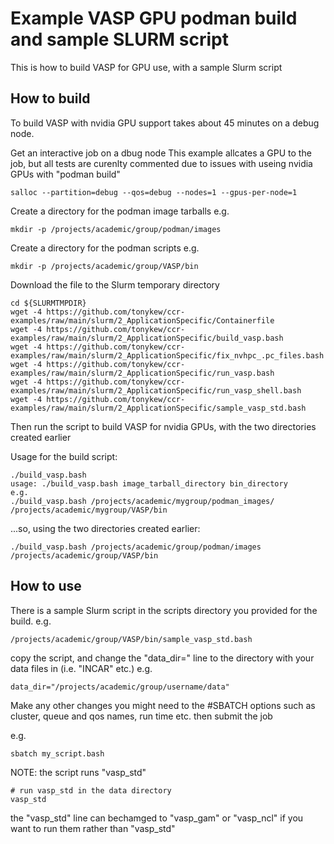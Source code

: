 # Example VASP GPU podman build and sample SLURM script

This is how to build VASP for GPU use, with a sample Slurm script

## How to build

To build VASP with nvidia GPU support takes about 45 minutes on a debug node.

Get an interactive job on a dbug node
This example allcates a GPU to the job, but all tests are curenlty commented
due to issues with useing nvidia GPUs with "podman build"

```
salloc --partition=debug --qos=debug --nodes=1 --gpus-per-node=1
```

Create a directory for the podman image tarballs e.g.
```
mkdir -p /projects/academic/group/podman/images
```

Create a directory for the podman scripts e.g.
```
mkdir -p /projects/academic/group/VASP/bin
```

Download the file to the Slurm temporary directory

```
cd ${SLURMTMPDIR}
wget -4 https://github.com/tonykew/ccr-examples/raw/main/slurm/2_ApplicationSpecific/Containerfile
wget -4 https://github.com/tonykew/ccr-examples/raw/main/slurm/2_ApplicationSpecific/build_vasp.bash
wget -4 https://github.com/tonykew/ccr-examples/raw/main/slurm/2_ApplicationSpecific/fix_nvhpc_.pc_files.bash
wget -4 https://github.com/tonykew/ccr-examples/raw/main/slurm/2_ApplicationSpecific/run_vasp.bash
wget -4 https://github.com/tonykew/ccr-examples/raw/main/slurm/2_ApplicationSpecific/run_vasp_shell.bash
wget -4 https://github.com/tonykew/ccr-examples/raw/main/slurm/2_ApplicationSpecific/sample_vasp_std.bash

```

Then run the script to build VASP for nvidia GPUs, with the two directories
created earlier

Usage for the build script:

```
./build_vasp.bash 
usage: ./build_vasp.bash image_tarball_directory bin_directory
e.g.
./build_vasp.bash /projects/academic/mygroup/podman_images/ /projects/academic/mygroup/VASP/bin
```

...so, using the two directories created earlier:

```
./build_vasp.bash /projects/academic/group/podman/images /projects/academic/group/VASP/bin
```


## How to use

There is a sample Slurm script in the scripts directory you
provided for the build.
e.g.

```
/projects/academic/group/VASP/bin/sample_vasp_std.bash
```

copy the script, and change the "data_dir=" line to the directory with
your data files in (i.e. "INCAR" etc.)
e.g.

```
data_dir="/projects/academic/group/username/data"
```

Make any other changes you might need to the #SBATCH options
such as cluster, queue and qos names, run time etc.
then submit the job

e.g.
```
sbatch my_script.bash
```

NOTE: the script runs "vasp_std"

```
# run vasp_std in the data directory
vasp_std
```

the "vasp_std" line can bechamged to "vasp_gam" or "vasp_ncl" if you want
to run them rather than "vasp_std"


